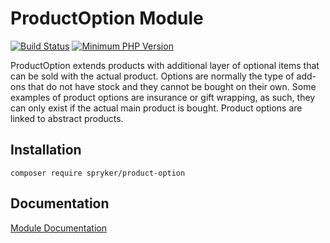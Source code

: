 # ProductOption Module
[![Build Status](https://travis-ci.org/spryker/product-option.svg)](https://travis-ci.org/spryker/product-option)
[![Minimum PHP Version](https://img.shields.io/badge/php-%3E%3D%207.3-8892BF.svg)](https://php.net/)

ProductOption extends products with additional layer of optional items that can be sold with the actual product. Options are normally the type of add-ons that do not have stock and they cannot be bought on their own. Some examples of product options are insurance or gift wrapping, as such, they can only exist if the actual main product is bought. Product options are linked to abstract products.

## Installation

```
composer require spryker/product-option
```

## Documentation

[Module Documentation](https://academy.spryker.com/developing_with_spryker/module_guide/products/product/product_options.html)
